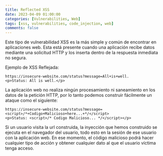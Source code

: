 ```yaml
---
title: Reflected XSS
date: 2023-04-09 01:00:00
categories: [Vulnerabilities, Web]
tags: [xss, vulnerabilities, code_injection, web]
comments: false
---
```


Este tipo de vulnerabilidad XSS es la más simple y común de encontrar en aplicaciones web. Esta está presente cuando una aplicación recibe datos mediante una solicitud HTTP y los inserta dentro de la respuesta inmediata no segura.

Ejemplo de XSS Reflejada:
```
https://insecure-website.com/status?message=All+is+well.
<p>Status: All is well.</p>
```
La aplicación web no realiza ningún procesamiento ni saneamiento en los datos de la petición HTTP, por lo tanto podemos construir fácilmente un ataque como el siguiente:
```
https://insecure-website.com/status?message=<script>/*+Codigo+Malicioso+here...+*/</script>
<p>Status: <script>/* Codigo Malicioso... */</script></p>
```
Si un usuario visita la url construida, la inyección que hemos construido se ejecuta en el navegador del usuario, todo esto en la sesión de ese usuario con la aplicación web. En ese momento, el código malicioso podrá hacer cualquier tipo de acción y obtener cualquier dato al que el usuario víctima tenga acceso.
